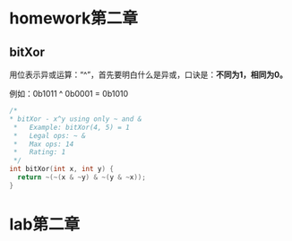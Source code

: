 # homework第二章

## bitXor

用位表示异或运算：“^”，首先要明白什么是异或，口诀是：**不同为1，相同为0。**

例如：0b1011 ^ 0b0001 = 0b1010

```c
/* 
* bitXor - x^y using only ~ and & 
 *   Example: bitXor(4, 5) = 1
 *   Legal ops: ~ &
 *   Max ops: 14
 *   Rating: 1
 */
int bitXor(int x, int y) {
  return ~(~(x & ~y) & ~(y & ~x));
}
```



# lab第二章

